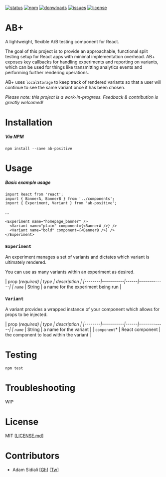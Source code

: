[![status](https://travis-ci.org/asidiali/ab-positive.svg?branch=master)](https://travis-ci.org/asidiali/ab-positive)
[![npm](https://img.shields.io/npm/v/ab-positive.svg)](https://npmjs.com/package/ab-positive)
[![donwloads](https://img.shields.io/npm/dm/ab-positive.svg)](https://npmjs.com/package/ab-positive)
[![issues](https://img.shields.io/github/issues/asidiali/ab-positive.svg)](https://github.com/asidiali/ab-positive/issues)
[![license](https://img.shields.io/github/license/asidiali/ab-positive.svg)](https://github.com/asidiali/ab-positive/blob/master/LICENSE.md)

# AB+
A lightweight, flexible A/B testing component for React.

The goal of this project is to provide an approachable, functional split testing setup for React apps with minimal implementation overhead. AB+ exposes key callbacks for handling experiments and reporting on variants, which can be used for things like transmitting analytics events and performing further rendering operations.

AB+ uses `localStorage` to keep track of rendered variants so that a user will continue to see the same variant once it has been chosen.

*Please note: this project is a work-in-progress. Feedback & contribution is greatly welcomed!*

# Installation

##### Via NPM
```
npm install --save ab-positive
```

# Usage

##### Basic example usage
```
import React from 'react';
import { BannerA, BannerB } from '../components';
import { Experiment, Variant } from 'ab-positive';
```
...
```
<Experiment name="homepage_banner" />
  <Variant name="plain" component={<BannerA />} />
  <Variant name="bold" component={<BannerB />} />
</Experiment>
```

### `Experiment`

An experiment manages a set of variants and dictates which variant is ultimately rendered.

You can use as many variants within an experiment as desired.

| prop (*required)   | type |  description |
|--------|-----------|------|-------------|
| `name`* | String |  a name for the experiment being run |

### `Variant`

A variant provides a wrapped instance of your component which allows for props to be injected.

| prop (*required)   | type |  description |
|--------|-----------|------|-------------|
| `name`* | String | a name for the variant |
| `component`* | React component | the component to load within the variant |

# Testing

```
npm test
```

# Troubleshooting

WIP

# License
MIT [[LICENSE.md](https://github.com/asidiali/ab-positive/blob/master/LICENSE.md)]

# Contributors
- Adam Sidiali [[Gh](http://github.com/asidiali)] [[Tw](http://twitter.com/adamsidiali)]
